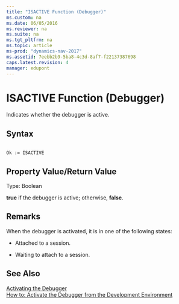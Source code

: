 ```yaml
---
title: "ISACTIVE Function (Debugger)"
ms.custom: na
ms.date: 06/05/2016
ms.reviewer: na
ms.suite: na
ms.tgt_pltfrm: na
ms.topic: article
ms-prod: "dynamics-nav-2017"
ms.assetid: 7eebb2b9-5ba8-4c3d-8af7-f22137387698
caps.latest.revision: 4
manager: edupont
---
```

# ISACTIVE Function (Debugger)
Indicates whether the debugger is active.  
  
## Syntax  
  
```  
  
Ok := ISACTIVE   
```  
  
## Property Value\/Return Value  
 Type: Boolean  
  
 **true** if the debugger is active; otherwise, **false**.  
  
## Remarks  
 When the debugger is activated, it is in one of the following states:  
  
-   Attached to a session.  
  
-   Waiting to attach to a session.  
  
## See Also  
 [Activating the Debugger](Activating-the-Debugger.md)   
 [How to: Activate the Debugger from the Development Environment](How%20to:%20Activate%20the%20Debugger%20from%20the%20Development%20Environment.md)